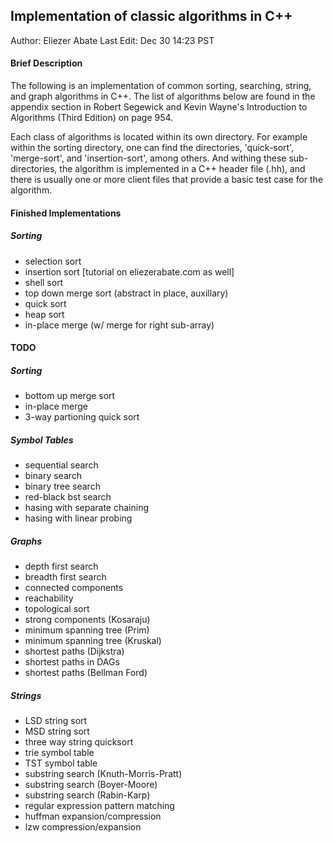 ## Implementation of classic algorithms in C++

Author: Eliezer Abate
Last Edit: Dec 30 14:23 PST

#### Brief Description

The following is an implementation of common sorting, searching, string, and 
graph algorithms in C++. The list of algorithms below are found in the 
appendix section in Robert Segewick and Kevin Wayne's Introduction to 
Algorithms (Third Edition) on page 954.

Each class of algorithms is located within its own directory. For example within
the sorting directory, one can find the directories, 'quick-sort', 'merge-sort',
and 'insertion-sort', among others. And withing these sub-directories, the 
algorithm is implemented in a C++ header file (.hh), and there is usually one
or more client files that provide a basic test case for the algorithm.

#### Finished Implementations

##### Sorting

- selection sort 
- insertion sort [tutorial on eliezerabate.com as well]
- shell sort
- top down merge sort (abstract in place, auxillary)
- quick sort
- heap sort
- in-place merge (w/ merge for right sub-array)

#### TODO

##### Sorting 

- bottom up merge sort
- in-place merge
- 3-way partioning quick sort

##### Symbol Tables

- sequential search 
- binary search
- binary tree search
- red-black bst search
- hasing with separate chaining
- hasing with linear probing

##### Graphs

- depth first search
- breadth first search
- connected components
- reachability
- topological sort
- strong components (Kosaraju)
- minimum spanning tree (Prim)
- minimum spanning tree (Kruskal)
- shortest paths (Dijkstra)
- shortest paths in DAGs
- shortest paths (Bellman Ford)

##### Strings

- LSD string sort
- MSD string sort
- three way string quicksort
- trie symbol table
- TST symbol table
- substring search (Knuth-Morris-Pratt)
- substring search (Boyer-Moore)
- substring search (Rabin-Karp)
- regular expression pattern matching 
- huffman expansion/compression
- lzw compression/expansion


